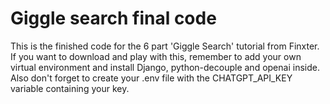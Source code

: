 # Giggle search final code

This is the finished code for the 6 part 'Giggle Search' tutorial from Finxter. If you want to download and play with this, remember to add your own virtual environment and install Django, python-decouple and openai inside. Also don't forget to create your .env file with the CHATGPT_API_KEY variable containing your key.
